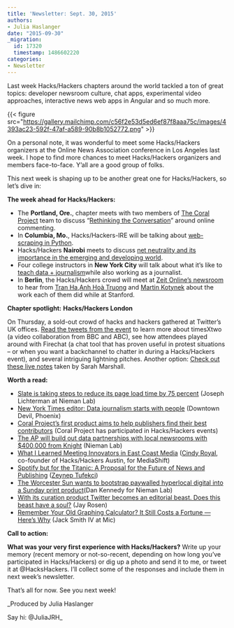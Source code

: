 ```yaml
---
title: 'Newsletter: Sept. 30, 2015'
authors:
- Julia Haslanger
date: "2015-09-30"
_migration:
  id: 17320
  timestamp: 1486602220
categories:
- Newsletter
---
```


Last week Hacks/Hackers chapters around the world tackled a ton of great topics: developer newsroom culture, chat apps, experimental video approaches, interactive news web apps in Angular and so much more.

{{< figure src="https://gallery.mailchimp.com/c56f2e53d5ed6ef87f8aaa75c/images/4393ac23-592f-47af-a589-90b8b1052772.png" >}}

On a personal note, it was wonderful to meet some Hacks/Hackers organizers at the Online News Association conference in Los Angeles last week. I hope to find more chances to meet Hacks/Hackers organizers and members face-to-face. Y&#8217;all are a good group of folks.

This next week is shaping up to be another great one for Hacks/Hackers, so let’s dive in:

**The week ahead for Hacks/Hackers:**

  * The **Portland, Ore.**, chapter meets with two members of [The Coral Project][1] team to discuss &#8220;[Rethinking the Conversation][2]&#8221; around online commenting. 
  * In **Columbia, Mo.**, Hacks/Hackers-IRE will be talking about [web-scraping in Python][3]. 
  * Hacks/Hackers **Nairobi** meets to discuss [net neutrality and its importance in the emerging and developing world][4]. 
  * Four college instructors in **New York City** will talk about what it&#8217;s like to [teach data + journalism][5]while also working as a journalist. 
  * In **Berlin**, the Hacks/Hackers crowd will meet at [Zeit Online&#8217;s newsroom][6] to hear from [Tran Ha][7],[Anh Hoà Truong][8] and [Martin Kotynek][9] about the work each of them did while at Stanford. 

**Chapter spotlight:** **Hacks/Hackers London**

On Thursday, a sold-out crowd of hacks and hackers gathered at Twitter&#8217;s UK offices. [Read the tweets from the event][10] to learn more about timesXtwo (a video collaboration from BBC and ABC), see how attendees played around with Firechat (a chat tool that has proven useful in protest situations &#8211; or when you want a backchannel to chatter in during a Hacks/Hackers event), and several intriguing lightning pitches. Another option: [Check out these live notes][11] taken by Sarah Marshall.

**Worth a read:**

  * [Slate is taking steps to reduce its page load time by 75 percent][12] (Joseph Lichterman at Nieman Lab) 
  * [New York Times editor: Data journalism starts with people][13] (Downtown Devil, Phoenix) 
  * [Coral Project’s first product aims to help publishers find their best contributors][14] (Coral Project has participated in Hacks/Hackers events) 
  * [The AP will build out data partnerships with local newsrooms with $400,000 from Knight][15] (Nieman Lab) 
  * [What I Learned Meeting Innovators in East Coast Media][16] ([Cindy Royal][17], co-founder of Hacks/Hackers Austin, for MediaShift) 
  * [Spotify but for the Titanic: A Proposal for the Future of News and Publishing][18] ([Zeynep Tufekci][19]) 
  * [The Worcester Sun wants to bootstrap paywalled hyperlocal digital into a Sunday print product][20](Dan Kennedy for Nieman Lab) 
  * [With its curation product Twitter becomes an editorial beast. Does this beast have a soul?][21] (Jay Rosen) 
  * [Remember Your Old Graphing Calculator? It Still Costs a Fortune — Here&#8217;s Why][22] (Jack Smith IV at Mic) 

**Call to action:**

**What was your very first experience with Hacks/Hackers?** Write up your memory (recent memory or not-so-recent, depending on how long you&#8217;ve participated in Hacks/Hackers) or dig up a photo and send it to me, or tweet it at @HacksHackers. I&#8217;ll collect some of the responses and include them in next week&#8217;s newsletter.

That&#8217;s all for now. See you next week!

_Produced by Julia Haslanger

Say hi: @JuliaJRH_

 [1]: http://coralproject.net/
 [2]: http://www.meetup.com/HacksHackersPDX/events/225520073/
 [3]: http://www.meetup.com/hackshackersIRE/events/225427355/
 [4]: http://www.eventbrite.com/e/the-importance-of-internet-freedom-in-the-emerging-and-developing-world-tickets-18779840007
 [5]: http://www.meetup.com/hacks-hackers-nyc/events/225552899/
 [6]: http://www.meetup.com/Hacks-Hackers-Berlin/events/225694122/
 [7]: http://dschool.stanford.edu/bio/tran-ha/
 [8]: http://jsk.stanford.edu/fellows/class-of-2015/anh-hoa-truong/
 [9]: https://twitter.com/martin_k
 [10]: https://storify.com/JuliaJRH/hacks-hackers-london-event
 [11]: https://docs.google.com/document/d/1_4SkeCmLYHTcAxYzOm6809FY6-D2FBy4NB5mBgaasAU/edit
 [12]: http://www.niemanlab.org/2015/09/slate-is-taking-steps-to-reduce-its-page-load-time-by-75-percent/
 [13]: http://downtowndevil.com/2015/09/29/72828/cronkite-mondays-times-sarah-cohen/
 [14]: https://www.washingtonpost.com/pr/wp/2015/09/25/coral-projects-first-product-aims-to-help-publishers-find-their-best-contributors/
 [15]: http://www.niemanlab.org/2015/09/the-ap-will-build-out-data-partnerships-with-local-newsrooms-with-400000-from-knight
 [16]: http://mediashift.org/2015/09/what-i-learned-meeting-innovations-in-east-coast-media/
 [17]: http://www.cindyroyal.com/index.html
 [18]: https://medium.com/message/spotify-but-for-the-titanic-a-proposal-for-the-future-of-news-and-publishing-40c41fbebe7b
 [19]: https://medium.com/@zeynep
 [20]: http://www.niemanlab.org/2015/09/the-worcester-sun-wants-to-bootstrap-paywalled-hyperlocal-digital-into-a-sunday-print-product/
 [21]: http://pressthink.org/2015/09/with-its-curation-product-twitter-becomes-an-editorial-beast-does-this-beast-have-a-soul/
 [22]: http://mic.com/articles/125829/your-old-texas-instruments-graphing-calculator-still-costs-a-fortune-heres-why